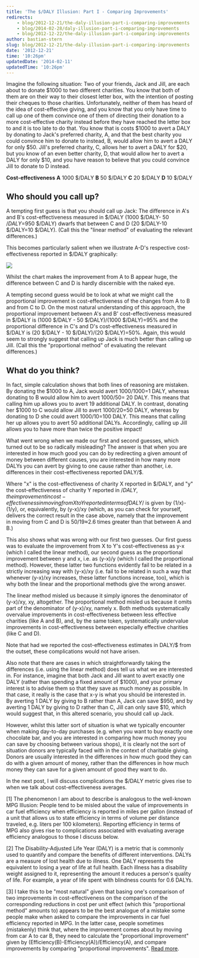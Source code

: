 ```yaml
---
title: 'The $/DALY Illusion: Part I - Comparing Improvements'
redirects:
    - blog/2012-12-21/the-daly-illusion-part-i-comparing-improvements
    - blog/2014-02-28/daly-illusion-part-i-comparing-improvements
    - blog/2012-12-22/the-daly-illusion-part-i-comparing-improvements
author: bastian-stern
slug: blog/2012-12-21/the-daly-illusion-part-i-comparing-improvements
date: '2012-12-21'
time: '10:26pm'
updatedDate: '2014-02-11'
updatedTime: '10:26pm'
---
```

Imagine the following situation: Two of your friends, Jack and Jill, are each about to donate $1000 to two different charities. You know that both of them are on their way to their closest letter box, with the intention of posting their cheques to those charities. Unfortunately, neither of them has heard of the idea of cost-effective giving, and you know that you only have time to call up one of them convince one of them of directing their donation to a more cost-effective charity instead before they have reached the letter box to and it is too late to do that. You know that is costs $1000 to avert a DALY by donating to Jack's preferred charity, A, and that the best charity you could convince him to donate to instead, B, would allow him to avert a DALY for only $50\. Jill's preferred charity, C, allows her to avert a DALY for $20, but you know of an even better charity, D, that would allow her to avert a DALY for only $10, and you have reason to believe that you could convince Jill to donate to D instead.

**Cost-effectiveness**
**A** 1000 $/DALY
**B** 50 $/DALY
**C** 20 $/DALY
**D** 10 $/DALY

## Who should you call up?

A tempting first guess is that you should call up Jack: The difference in A's and B's cost-effectiveness measured in $/DALY (1000 $/DALY- 50 $/DALY=$950 $/DALY) dwarfs that between C and D (20 $/DALY-10 $/DALY=10 $/DALY). (Call this the "linear method" of evaluating the relevant differences.)

This becomes particularly salient when we illustrate A-D's respective cost-effectiveness reported in $/DALY graphically:

![](/images/uploads/screen_shot_2012-12-22_at_1.54.26_am.png)

Whilst the chart makes the improvement from A to B appear huge, the difference between C and D is hardly discernible with the naked eye.

A tempting second guess would be to look at what we might call the proportional improvement in cost-effectiveness of the changes from A to B and from C to D. On the most natural understanding of this approach, the proportional improvement between A's and B' cost-effectiveness measured in $/DALY is (1000 $/DALY - 50 $/DALY)/(1000 $/DALY)=95% and the proportional difference in C's and D's cost-effectiveness measured in $/DALY is (20 $/DALY - 10 $/DALY)/(20 $/DALY)=50%. Again, this would seem to strongly suggest that calling up Jack is much better than calling up Jill. (Call this the "proportional method" of evaluating the relevant differences.)

## What do you think?

In fact, simple calculation shows that both lines of reasoning are mistaken. By donating the $1000 to A, Jack would avert 1000/1000=1 DALY, whereas donating to B would allow him to avert 1000/50= 20 DALY. This means that calling him up allows you to avert 19 additional DALY. In contrast, donating her $1000 to C would allow Jill to avert 1000/20=50 DALY, whereas by donating to D she could avert 1000/10=100 DALY. This means that calling her up allows you to avert 50 additional DALYs. Accordingly, calling up Jill allows you to have more than twice the positive impact!

What went wrong when we made our first and second guesses, which turned out to be so radically misleading? The answer is that when you are interested in how much good you can do by redirecting a given amount of money between different causes, you are interested in how many more DALYs you can avert by giving to one cause rather than another, i.e. differences in their cost-effectiveness reported DALY/$.

Where "x" is the cost-effectiveness of charity X reported in $/DALY, and "y" the cost-effectiveness of charity Y reported in $/DALY, the improvement in cost-effectiveness in moving from X to Y reported in terms of DALY/$ is given by (1/x)-(1/y), or, equivalently, by (y-x)/xy (which, as you can check for yourself, delivers the correct result in the case above, namely that the improvement in moving from C and D is 50/19≈2.6 times greater than that between A and B.)

This also shows what was wrong with our first two guesses. Our first guess was to evaluate the improvement from X to Y's cost-effectiveness as y-x (which I called the linear method), our second guess as the proportional improvement between y and x, i.e. as (y-x)/y (which I called the proportional method). However, these latter two functions evidently fail to be related in a strictly increasing way with (y-x)/xy (i.e. fail to be related in such a way that whenever (y-x)/xy increases, these latter functions increase, too), which is why both the linear and the proportional methods give the wrong answer.

The linear method misled us because it simply ignores the denominator of (y-x)/xy, xy, altogether. The proportional method misled us because it omits part of the denominator of (y-x)/xy, namely x. Both methods systematically overvalue improvements in cost-effectiveness between less effective charities (like A and B), and, by the same token, systematically undervalue improvements in cost-effectiveness between especially effective charities (like C and D).

Note that had we reported the cost-effectiveness estimates in DALY/$ from the outset, these complications would not have arisen.

Also note that there are cases in which straightforwardly taking the differences (i.e. using the linear method) does tell us what we are interested in. For instance, imagine that both Jack and Jill want to avert exactly one DALY (rather than spending a fixed amount of $1000), and your primary interest is to advise them so that they save as much money as possible. In that case, it really is the case that x-y is what you should be interested in. By averting 1 DALY by giving to B rather than A, Jack can save $950, and by averting 1 DALY by giving to D rather than C, Jill can only save $10, which would suggest that, in this altered scenario, you should call up Jack.

However, whilst this latter sort of situation is what we typically encounter when making day-to-day purchases (e.g. when you want to buy exactly one chocolate bar, and you are interested in comparing how much money you can save by choosing between various shops), it is clearly not the sort of situation donors are typically faced with in the context of charitable giving. Donors are usually interested in the differences in how much good they can do with a given amount of money, rather than the differences in how much money they can save for a given amount of good they want to do.

In the next post, I will discuss complications the $/DALY metric gives rise to when we talk about cost-effectiveness averages.

[1] The phenomenon I am about to describe is analogous to the well-known MPG Illusion: People tend to be misled about the value of improvements in car fuel efficiency when efficiency is reported in miles per gallon (instead of a unit that allows us to state efficiency in terms of volume per distance traveled, e.g. liters per 100 kilometers). Reporting efficiency in terms of MPG also gives rise to complications associated with evaluating average efficiency analogous to those I discuss below.

[2] The Disability-Adjusted Life Year (DALY) is a metric that is commonly used to quantify and compare the benefits of different interventions. DALYs are a measure of lost health due to illness. One DALY represents the equivalent to losing a year of life at full health. Each illness has a disability weight assigned to it, representing the amount it reduces a person's quality of life. For example, a year of life spent with blindness counts for 0.6 DALYs.

[3] I take this to be "most natural" given that basing one's comparison of two improvements in cost-effectiveness on the comparison of the corresponding reductions in cost per unit effect (which this "proportional method" amounts to) appears to be the best analogue of a mistake some people make when asked to compare the improvements in car fuel efficiency reported in MPG. In the latter case, people sometimes (mistakenly) think that, where the improvement comes about by moving from car A to car B, they need to calculate the "proportional improvement" given by (Efficiency(B)-Efficiency(A))/Efficiency(A), and compare improvements by comparing "proportional improvements". [Read more](http://www.sciencemag.org/content/suppl/2008/06/19/320.5883.1593.DC1/Larrick.SOM.pdf).